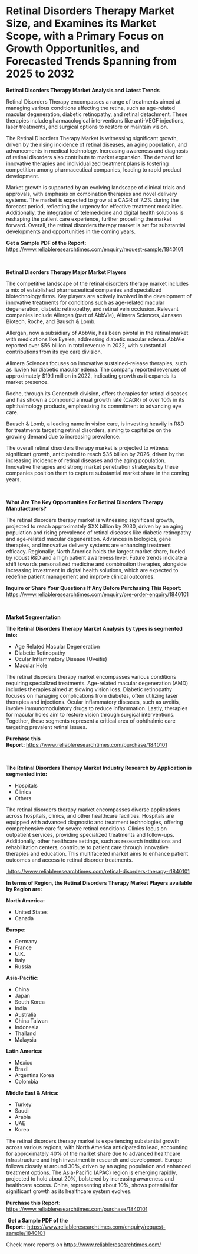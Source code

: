 <p><h1>Retinal Disorders Therapy Market Size, and Examines its Market Scope, with a Primary Focus on Growth Opportunities, and Forecasted Trends Spanning from 2025 to 2032</h1></p><p><strong>Retinal Disorders Therapy Market Analysis and Latest Trends</strong></p>
<p><p>Retinal Disorders Therapy encompasses a range of treatments aimed at managing various conditions affecting the retina, such as age-related macular degeneration, diabetic retinopathy, and retinal detachment. These therapies include pharmacological interventions like anti-VEGF injections, laser treatments, and surgical options to restore or maintain vision.</p><p>The Retinal Disorders Therapy Market is witnessing significant growth, driven by the rising incidence of retinal diseases, an aging population, and advancements in medical technology. Increasing awareness and diagnosis of retinal disorders also contribute to market expansion. The demand for innovative therapies and individualized treatment plans is fostering competition among pharmaceutical companies, leading to rapid product development.</p><p>Market growth is supported by an evolving landscape of clinical trials and approvals, with emphasis on combination therapies and novel delivery systems. The market is expected to grow at a CAGR of 7.2% during the forecast period, reflecting the urgency for effective treatment modalities. Additionally, the integration of telemedicine and digital health solutions is reshaping the patient care experience, further propelling the market forward. Overall, the retinal disorders therapy market is set for substantial developments and opportunities in the coming years.</p></p>
<p><strong>Get a Sample PDF of the Report:&nbsp;</strong> <a href="https://www.reliableresearchtimes.com/enquiry/request-sample/1840101?utm_campaign=3269&utm_medium=2&utm_source=Github&utm_content=ia&utm_term=09032025&utm_id=retinal-disorders-therapy">https://www.reliableresearchtimes.com/enquiry/request-sample/1840101</a></p>
<p>&nbsp;</p>
<p><strong>Retinal Disorders Therapy Major Market Players</strong></p>
<p><p>The competitive landscape of the retinal disorders therapy market includes a mix of established pharmaceutical companies and specialized biotechnology firms. Key players are actively involved in the development of innovative treatments for conditions such as age-related macular degeneration, diabetic retinopathy, and retinal vein occlusion. Relevant companies include Allergan (part of AbbVie), Alimera Sciences, Janssen Biotech, Roche, and Bausch & Lomb.</p><p>Allergan, now a subsidiary of AbbVie, has been pivotal in the retinal market with medications like Eyelea, addressing diabetic macular edema. AbbVie reported over $56 billion in total revenue in 2022, with substantial contributions from its eye care division.</p><p>Alimera Sciences focuses on innovative sustained-release therapies, such as Iluvien for diabetic macular edema. The company reported revenues of approximately $19.1 million in 2022, indicating growth as it expands its market presence.</p><p>Roche, through its Genentech division, offers therapies for retinal diseases and has shown a compound annual growth rate (CAGR) of over 10% in its ophthalmology products, emphasizing its commitment to advancing eye care.</p><p>Bausch & Lomb, a leading name in vision care, is investing heavily in R&D for treatments targeting retinal disorders, aiming to capitalize on the growing demand due to increasing prevalence.</p><p>The overall retinal disorders therapy market is projected to witness significant growth, anticipated to reach $35 billion by 2026, driven by the increasing incidence of retinal diseases and the aging population. Innovative therapies and strong market penetration strategies by these companies position them to capture substantial market share in the coming years.</p></p>
<p>&nbsp;</p>
<p><strong>What Are The Key Opportunities For Retinal Disorders Therapy Manufacturers?</strong></p>
<p><p>The retinal disorders therapy market is witnessing significant growth, projected to reach approximately $XX billion by 2030, driven by an aging population and rising prevalence of retinal diseases like diabetic retinopathy and age-related macular degeneration. Advances in biologics, gene therapies, and innovative delivery systems are enhancing treatment efficacy. Regionally, North America holds the largest market share, fueled by robust R&D and a high patient awareness level. Future trends indicate a shift towards personalized medicine and combination therapies, alongside increasing investment in digital health solutions, which are expected to redefine patient management and improve clinical outcomes.</p></p>
<p><strong>Inquire or Share Your Questions If Any Before Purchasing This Report:</strong> <a href="https://www.reliableresearchtimes.com/enquiry/pre-order-enquiry/1840101?utm_campaign=3269&utm_medium=2&utm_source=Github&utm_content=ia&utm_term=09032025&utm_id=retinal-disorders-therapy">https://www.reliableresearchtimes.com/enquiry/pre-order-enquiry/1840101</a></p>
<p>&nbsp;</p>
<p><strong>Market Segmentation</strong></p>
<p><strong>The Retinal Disorders Therapy Market Analysis by types is segmented into:</strong></p>
<p><ul><li>Age Related Macular Degeneration</li><li>Diabetic Retinopathy</li><li>Ocular Inflammatory Disease (Uveitis)</li><li>Macular Hole</li></ul></p>
<p><p>The retinal disorders therapy market encompasses various conditions requiring specialized treatments. Age-related macular degeneration (AMD) includes therapies aimed at slowing vision loss. Diabetic retinopathy focuses on managing complications from diabetes, often utilizing laser therapies and injections. Ocular inflammatory diseases, such as uveitis, involve immunomodulatory drugs to reduce inflammation. Lastly, therapies for macular holes aim to restore vision through surgical interventions. Together, these segments represent a critical area of ophthalmic care targeting prevalent retinal issues.</p></p>
<p><strong>Purchase this Report:&nbsp;</strong><a href="https://www.reliableresearchtimes.com/purchase/1840101?utm_campaign=3269&utm_medium=2&utm_source=Github&utm_content=ia&utm_term=09032025&utm_id=retinal-disorders-therapy">https://www.reliableresearchtimes.com/purchase/1840101</a></p>
<p>&nbsp;</p>
<p><strong>The Retinal Disorders Therapy Market Industry Research by Application is segmented into:</strong></p>
<p><ul><li>Hospitals</li><li>Clinics</li><li>Others</li></ul></p>
<p><p>The retinal disorders therapy market encompasses diverse applications across hospitals, clinics, and other healthcare facilities. Hospitals are equipped with advanced diagnostic and treatment technologies, offering comprehensive care for severe retinal conditions. Clinics focus on outpatient services, providing specialized treatments and follow-ups. Additionally, other healthcare settings, such as research institutions and rehabilitation centers, contribute to patient care through innovative therapies and education. This multifaceted market aims to enhance patient outcomes and access to retinal disorder treatments.</p></p>
<p><a href="https://www.reliableresearchtimes.com/retinal-disorders-therapy-r1840101?utm_campaign=3269&utm_medium=2&utm_source=Github&utm_content=ia&utm_term=09032025&utm_id=retinal-disorders-therapy">&nbsp;https://www.reliableresearchtimes.com/retinal-disorders-therapy-r1840101</a></p>
<p><strong>In terms of Region, the Retinal Disorders Therapy Market Players available by Region are:</strong></p>
<p>
    <p> <strong> North America: </strong>
        <ul>
            <li>United States</li>
            <li>Canada</li>
        </ul>
        </p> 
    <p> <strong> Europe: </strong>
        <ul>
            <li>Germany</li>
            <li>France</li>
            <li>U.K.</li>
            <li>Italy</li>
            <li>Russia</li>
        </ul>
        </p> 
    <p> <strong> Asia-Pacific: </strong>
        <ul>
            <li>China</li>
            <li>Japan</li>
            <li>South Korea</li>
            <li>India</li>
            <li>Australia</li>
            <li>China Taiwan</li>
            <li>Indonesia</li>
            <li>Thailand</li>
            <li>Malaysia</li>
        </ul>
        </p> 
    <p> <strong> Latin America: </strong>
        <ul>
            <li>Mexico</li>
            <li>Brazil</li>
            <li>Argentina Korea</li>
            <li>Colombia</li>
        </ul>
        </p> 
    <p> <strong> Middle East & Africa: </strong>
        <ul>
            <li>Turkey</li>
            <li>Saudi</li>
            <li>Arabia</li>
            <li>UAE</li>
            <li>Korea</li>
        </ul>
    </p>
    </p>
<p><p>The retinal disorders therapy market is experiencing substantial growth across various regions, with North America anticipated to lead, accounting for approximately 40% of the market share due to advanced healthcare infrastructure and high investment in research and development. Europe follows closely at around 30%, driven by an aging population and enhanced treatment options. The Asia-Pacific (APAC) region is emerging rapidly, projected to hold about 20%, bolstered by increasing awareness and healthcare access. China, representing about 10%, shows potential for significant growth as its healthcare system evolves.</p></p>
<p><strong>Purchase this Report: </strong><a href="https://www.reliableresearchtimes.com/purchase/1840101?utm_campaign=3269&utm_medium=2&utm_source=Github&utm_content=ia&utm_term=09032025&utm_id=retinal-disorders-therapy">https://www.reliableresearchtimes.com/purchase/1840101</a></p>
<p>&nbsp;<strong>Get a Sample PDF of the Report:&nbsp;&nbsp;</strong><a href="https://www.reliableresearchtimes.com/enquiry/request-sample/1840101?utm_campaign=3269&utm_medium=2&utm_source=Github&utm_content=ia&utm_term=09032025&utm_id=retinal-disorders-therapy">https://www.reliableresearchtimes.com/enquiry/request-sample/1840101</a></p>
<p><strong></strong></p>
<p>Check more reports on <a href="https://www.reliableresearchtimes.com/?utm_campaign=3269&utm_medium=2&utm_source=Github&utm_content=ia&utm_term=09032025&utm_id=retinal-disorders-therapy">https://www.reliableresearchtimes.com/</a></p>